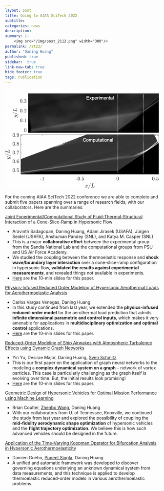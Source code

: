 ```yaml
---
layout: post
title: Going to AIAA SciTech 2022
subtitle:
categories: news
description:
summary: |-
    <img src="/img/post_2112.png" width="300"/>
permalink: /st22/
author: "Daning Huang"
published: true
sidebar:  true
link-new-tab: true
hide_footer: true
tags: Publication
---
```


<img src="/img/post_2112.png" width="600"/>

For the coming AIAA SciTech 2022 conference we are able to complete and submit five papers spanning over a range of research fields, with our collaborators. Here are the summaries:

[Joint Experimental/Computational Study of Fluid-Thermal-Structural Interaction of a Cone-Slice-Ramp in Hypersonic Flow](https://arc.aiaa.org/doi/10.2514/6.2022-0291)
+ Aravinth Sadagopan, Daning Huang, Adam Jirasek (USAFA), Jürgen Seidel (USAFA), Anshuman Pandey (SNL), and Katya M. Casper (SNL)
+ This is a major **collaborative effort** between the experimental group from the Sandia National Lab and the computational groups from PSU and US Air Force Academy.
+ We studied the coupling between the thermoelastic response and **shock wave/boundary layer interaction** over a cone-slice-ramp configuration in hypersonic flow, **validated the results against experimental measurements**, and revealed things not available in experiments.
+ [Here](https://drive.google.com/file/d/1aH2w8kqWS9XziIStXf2rM5eLXcDSHSPX/view?usp=sharing) are the 10-min slides for this paper.

[Physics-Infused Reduced Order Modeling of Hypersonic Aerothermal Loads for Aerothermoelastic Analysis](https://arc.aiaa.org/doi/10.2514/6.2022-0989)
+ Carlos Vargas Venegas, Daning Huang
+ In this study continued from last year, we extended the **physics-infused reduced-order model** for the aerothermal load prediction that admits **infinite dimensional parametric and control inputs**, which makes it very amenable for applications in **multidisciplinary optimization and optimal control** applications.
+ [Here](https://drive.google.com/file/d/1wEECceyLlYefJcs3Cr7jdwO1hWMuvk-8/view?usp=sharing) are the 10-min slides for this paper.

[Reduced-Order Modeling of Ship Airwakes with Atmospheric Turbulence Effects using Dynamic Graph Networks](https://arc.aiaa.org/doi/10.2514/6.2022-2533)
+ Yin Yu, Desirae Major, Daning Huang, [Sven Schmitz](https://www.rotoraero.psu.edu/)
+ This is our first paper on the application of graph neural networks to the modeling a **complex dynamical system on a graph** – network of vortex particles. This case is particularly challenging as the graph itself is evolving over time. But, the initial results look promising!
+ [Here](https://drive.google.com/file/d/19rgWyT6Fgd69fmR5WqebP4p0_Ej4GpdL/view?usp=sharing) are the 10-min slides for this paper.

[Geometric Design of Hypersonic Vehicles for Optimal Mission Performance using Machine Learning](https://arc.aiaa.org/doi/10.2514/6.2022-1304)
+ Brian Coulter, [Zhenbo Wang](http://volweb.utk.edu/~zwang124/resume.html), Daning Huang
+ With our collaborators from U. of Tennessee, Knoxville, we continued the study from last year and explored the possibility of coupling the **mid-fidelity aerodynamic shape optimization** of hypersonic vehicles and the **flight trajectory optimization**. We believe this is how such advanced vehicles should be designed in the future.

[Application of the Time-Varying Koopman Operator for Bifurcation Analysis in Hypersonic Aerothermoelasticity](https://arc.aiaa.org/doi/10.2514/6.2022-0655)
+ Damien Guého, [Puneet Singla](https://cass.psu.edu/), Daning Huang
+ A unified and automatic framework was developed to discover governing equations underlying an unknown dynamical system from data measurements, and this technique is applied to develop thermoelastic reduced-order models in various aerothermoelastic problems.
